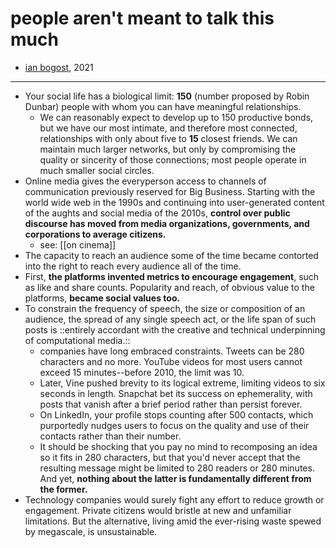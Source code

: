 # people aren't meant to talk this much

- [ian bogost](https://www.theatlantic.com/technology/archive/2021/10/fix-facebook-making-it-more-like-google/620456/), 2021

- ---

- Your social life has a biological limit: **150** (number proposed by Robin Dunbar) people with whom you can have meaningful relationships.
    - We can reasonably expect to develop up to 150 productive bonds, but we have our most intimate, and therefore most connected, relationships with only about five to **15** closest friends. We can maintain much larger networks, but only by compromising the quality or sincerity of those connections; most people operate in much smaller social circles.
- Online media gives the everyperson access to channels of communication previously reserved for Big Business. Starting with the world wide web in the 1990s and continuing into user-generated content of the aughts and social media of the 2010s, **control over public discourse has moved from media organizations, governments, and corporations to average citizens.**
    - see: [[on cinema]]
- The capacity to reach an audience some of the time became contorted into the right to reach every audience all of the time.
- First, **the platforms invented metrics to encourage engagement**, such as like and share counts. Popularity and reach, of obvious value to the platforms, **became social values too.**
- To constrain the frequency of speech, the size or composition of an audience, the spread of any single speech act, or the life span of such posts is ::entirely accordant with the creative and technical underpinning of computational media.::
    - companies have long embraced constraints. Tweets can be 280 characters and no more. YouTube videos for most users cannot exceed 15 minutes--before 2010, the limit was 10.
    - Later, Vine pushed brevity to its logical extreme, limiting videos to six seconds in length. Snapchat bet its success on ephemerality, with posts that vanish after a brief period rather than persist forever.
    - On LinkedIn, your profile stops counting after 500 contacts, which purportedly nudges users to focus on the quality and use of their contacts rather than their number.
    - It should be shocking that you pay no mind to recomposing an idea so it fits in 280 characters, but that you'd never accept that the resulting message might be limited to 280 readers or 280 minutes. And yet, **nothing about the latter is fundamentally different from the former.**
- Technology companies would surely fight any effort to reduce growth or engagement. Private citizens would bristle at new and unfamiliar limitations. But the alternative, living amid the ever-rising waste spewed by megascale, is unsustainable.

